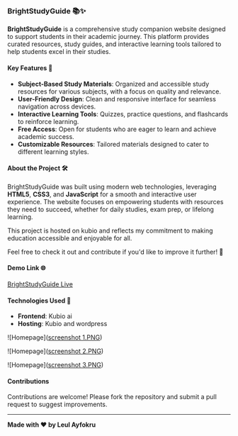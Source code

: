 ### BrightStudyGuide 📚✨  

**BrightStudyGuide** is a comprehensive study companion website designed to support students in their academic journey. This platform provides curated resources, study guides, and interactive learning tools tailored to help students excel in their studies.  

#### Key Features 🌟  
- **Subject-Based Study Materials**: Organized and accessible study resources for various subjects, with a focus on quality and relevance.  
- **User-Friendly Design**: Clean and responsive interface for seamless navigation across devices.  
- **Interactive Learning Tools**: Quizzes, practice questions, and flashcards to reinforce learning.  
- **Free Access**: Open for students who are eager to learn and achieve academic success.  
- **Customizable Resources**: Tailored materials designed to cater to different learning styles.  

#### About the Project 🛠️  
BrightStudyGuide was built using modern web technologies, leveraging **HTML5**, **CSS3**, and **JavaScript** for a smooth and interactive user experience. The website focuses on empowering students with resources they need to succeed, whether for daily studies, exam prep, or lifelong learning.  

This project is hosted on kubio and reflects my commitment to making education accessible and enjoyable for all.  

Feel free to check it out and contribute if you'd like to improve it further! 🌟  

#### Demo Link 🌐  
[BrightStudyGuide Live](https://leul-ayfokru-space.wpkubio.com/brightmindguides/)  

#### Technologies Used 🚀  
- **Frontend**: Kubio ai  
- **Hosting**: Kubio and wordpress


![Homepage]([screenshot 1.PNG](https://github.com/akl-leul/Brightmindguides/blob/main/screenshot%202.PNG))

![Homepage]([screenshot 2.PNG](https://github.com/akl-leul/Brightmindguides/blob/main/screenshot%202.PNG))

![Homepage]([screenshot 3.PNG](https://github.com/akl-leul/Brightmindguides/blob/main/screenshot%202.PNG))
#### Contributions  
Contributions are welcome! Please fork the repository and submit a pull request to suggest improvements.  

---

**Made with ❤️ by Leul Ayfokru**
